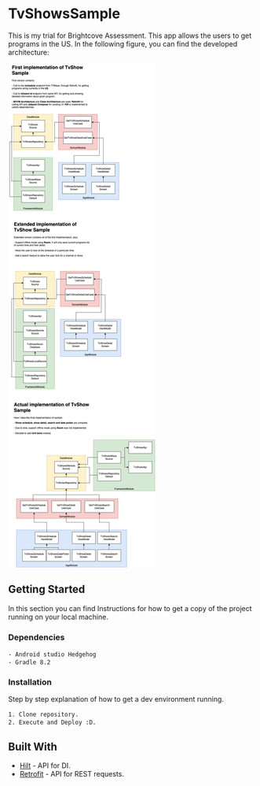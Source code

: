 
# TvShowsSample

This is my trial for Brightcove Assessment. This app allows the users to get programs in the US. In the following figure, you can find the developed architecture:

![TvShowsSampleArchitecture](./BrightcoveTrialDiagram.png)

## Getting Started

In this section you can find Instructions for how to get a copy of the project running on your local machine.

### Dependencies

```
- Android studio Hedgehog
- Gradle 8.2
```

### Installation

Step by step explanation of how to get a dev environment running.

```
1. Clone repository.
2. Execute and Deploy :D.
```

## Built With

* [Hilt](https://developer.android.com/training/dependency-injection/hilt-android) - API for DI.
* [Retrofit](https://square.github.io/retrofit/) - API for REST requests.
